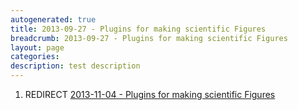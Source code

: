 ```yaml
---
autogenerated: true
title: 2013-09-27 - Plugins for making scientific Figures
breadcrumb: 2013-09-27 - Plugins for making scientific Figures
layout: page
categories: 
description: test description
---
```


1.  REDIRECT [2013-11-04 - Plugins for making scientific Figures](2013-11-04_-_Plugins_for_making_scientific_Figures)
